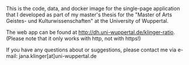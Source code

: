 This is the code, data, and docker image for the single-page application that I developed as part of my master's thesis for the "Master of Arts Geistes- und Kulturwissenschaften" at the University of Wuppertal.

The web app can be found at http://dh.uni-wuppertal.de/klinger-ratio. (Please note that it only works with http, not with https!)

If you have any questions about or suggestions, please contact me via e-mail: jana.klinger[at]uni-wuppertal.de
